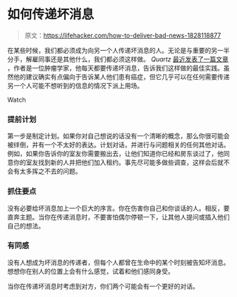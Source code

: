 # 如何传递坏消息

> 原文：<https://lifehacker.com/how-to-deliver-bad-news-1828118877>

在某些时候，我们都必须成为向另一个人传递坏消息的人。无论是与重要的另一半分手，解雇同事还是其他什么，我们都必须这样做。 *Quartz* [最近发表了一篇文章](https://qz.com/work/1336129/how-to-deliver-bad-news/) ，作者是一位肿瘤学家，他每天都要传递坏消息，告诉我们这样做的最佳实践。虽然他的建议确实有点偏向于告诉某人他们患有癌症，但它几乎可以在任何需要传递另一个人可能不想听到的信息的情况下派上用场。

Watch

### 提前计划

第一步是制定计划。如果你对自己想说的话没有一个清晰的概念，那么你很可能会被绊倒，并有一个不太好的表达。计划对话，并进行与问题相关的任何其他对话。例如，如果你告诉你的室友你需要搬出去，让他们知道你已经和房东谈过了，他同意你的室友找到新的人并把他们加入租约。事先尽可能多做些调查，这样会后就不会有太多挥之不去的问题。

### 抓住要点

没有必要给坏消息加上一个巨大的序言。你在伤害你自己和你谈话的人。相反，要直奔主题。当你在传递消息时，不要害怕偶尔停顿一下，让其他人提问或插入他们自己的想法。

### 有同感

没有人想成为坏消息的传递者，但每个人都曾在生命中的某个时刻被告知坏消息。想想你在别人的位置上会有什么感觉，试着和他们感同身受。

当你在传递坏消息时考虑到对方，你们两个可能会有一个更好的对话。